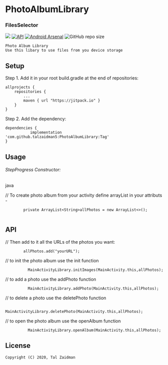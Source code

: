 # PhotoAlbumLibrary

### FilesSelector
[![](https://jitpack.io/v/talzaidman5/PhotoAlbumLibrary.svg)](https://jitpack.io/#talzaidman5/PhotoAlbumLibrary)
[![API](https://img.shields.io/badge/API-18%2B-green.svg?style=flat)]()
[![Android Arsenal](https://img.shields.io/badge/Android%20Arsenal-Photo%20Album%20Library%20-brightgreen.svg?style=flat)](https://android-arsenal.com/details/1/7577)
![GitHub repo size](https://img.shields.io/github/repo-size/talzaidman5/PhotoAlbumLibrary)
```
Photo Album Library
Use this libary to use files from you device storage
```
## Setup

Step 1. Add it in your root build.gradle at the end of repositories:
```
allprojects {
	repositories {
		...
		maven { url "https://jitpack.io" }
	}
}
```

Step 2. Add the dependency:
```
dependencies {
	       implementation 'com.github.talzaidman5:PhotoAlbumLibrary:Tag'
}
```

## Usage
###### StepProgress Constructor:
java

// To create photo album from your activity define arrayList in your attributs -
```
        private ArrayList<String>allPhotos = new ArrayList<>();
	
```
   
## API
// Then add to it all the URLs of the photos you want:
```
        allPhotos.add("yourURL");
```

// to init the photo album use the init function
```
          MainActivityLibrary.initImages(MainActivity.this,allPhotos);
```
// to add a photo use the addPhoto function
```
          MainActivityLibrary.addPhoto(MainActivity.this,allPhotos);
```
// to delete a photo use the deletePhoto function
```
          MainActivityLibrary.deletePhoto(MainActivity.this,allPhotos);
```
// to open the photo album use the openAlbum function
```
          MainActivityLibrary.openAlbum(MainActivity.this,allPhotos);
 ```

## License
```
Copyright (C) 2020, Tal Zaidman
```

